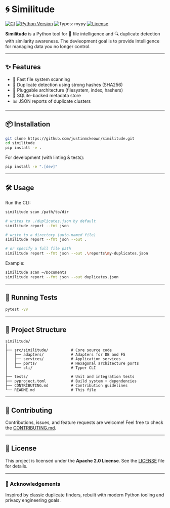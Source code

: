 # 🌀 Similitude

[![CI](https://github.com/justinmckeown/similitude/actions/workflows/ci.yml/badge.svg)](https://github.com/justinmckeown/similitude/actions/workflows/ci.yml)
[![Python Version](https://img.shields.io/badge/python-3.10%2B-blue)](https://www.python.org/downloads/)
![Types: mypy](https://img.shields.io/badge/types-mypy-informational)
[![License](https://img.shields.io/badge/license-Apache--2.0-green)](LICENSE)


**Similitude** is a Python tool for 📂 file intelligence and 🔍 duplicate detection with similarity awareness. The devleopment goal is to provide Intelligence for managing data you no longer control.

---

## ✨ Features

- 🚀 Fast file system scanning
- 🧩 Duplicate detection using strong hashes (SHA256)
- 🔎 Pluggable architecture (filesystem, index, hashers)
- 💾 SQLite-backed metadata store
- 📊 JSON reports of duplicate clusters

---

## 📦 Installation

```bash
git clone https://github.com/justinmckeown/similitude.git
cd similitude
pip install -e .
```

For development (with linting & tests):

```bash
pip install -e ".[dev]"
```

---

## 🛠️ Usage

Run the CLI:

```bash
similitude scan /path/to/dir

# writes to ./duplicates.json by default
similitude report --fmt json

# write to a directory (auto-named file)
similitude report --fmt json --out .

# or specify a full file path
similitude report --fmt json --out .\reports\my-duplicates.json

```

Example:

```bash
similitude scan ~/Documents
similitude report --fmt json --out duplicates.json
```

---

## 🧪 Running Tests

```bash
pytest -vv
```

---

## 📂 Project Structure

```
similitude/
│
├── src/similitude/          # Core source code
│   ├── adapters/            # Adapters for DB and FS
│   ├── services/            # Application services
│   ├── ports/               # Hexagonal architecture ports
│   └── cli/                 # Typer CLI
│
├── tests/                   # Unit and integration tests
├── pyproject.toml           # Build system + dependencies
├── CONTRIBUTING.md          # Contribution guidelines
└── README.md                # This file
```

---

## 🤝 Contributing

Contributions, issues, and feature requests are welcome!
Feel free to check the [CONTRIBUTING.md](CONTRIBUTING.md).

---

## 📜 License

This project is licensed under the **Apache 2.0 License**.
See the [LICENSE](LICENSE) file for details.

---

### 🙌 Acknowledgements
Inspired by classic duplicate finders, rebuilt with modern Python tooling and privacy engineering goals.
